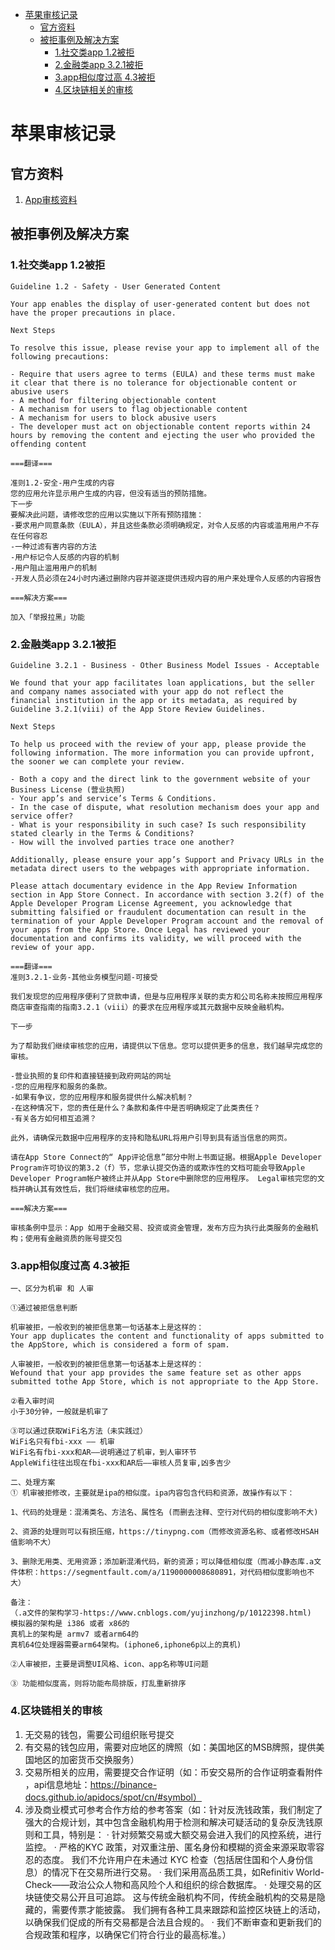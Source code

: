 
- [苹果审核记录](#苹果审核记录)
  - [官方资料](#官方资料)
  - [被拒事例及解决方案](#被拒事例及解决方案)
    - [1.社交类app 1.2被拒](#1社交类app-12被拒)
    - [2.金融类app 3.2.1被拒](#2金融类app-321被拒)
    - [3.app相似度过高 4.3被拒](#3app相似度过高-43被拒)
    - [4.区块链相关的审核](#4区块链相关的审核)

# 苹果审核记录
## 官方资料
1. [App审核资料](https://developer.apple.com/cn/app-store/review/guidelines/)


## 被拒事例及解决方案

### 1.社交类app 1.2被拒
```
Guideline 1.2 - Safety - User Generated Content

Your app enables the display of user-generated content but does not have the proper precautions in place.

Next Steps

To resolve this issue, please revise your app to implement all of the following precautions:

- Require that users agree to terms (EULA) and these terms must make it clear that there is no tolerance for objectionable content or abusive users
- A method for filtering objectionable content
- A mechanism for users to flag objectionable content
- A mechanism for users to block abusive users
- The developer must act on objectionable content reports within 24 hours by removing the content and ejecting the user who provided the offending content

===翻译===

准则1.2-安全-用户生成的内容
您的应用允许显示用户生成的内容，但没有适当的预防措施。
下一步
要解决此问题，请修改您的应用以实施以下所有预防措施：
-要求用户同意条款（EULA），并且这些条款必须明确规定，对令人反感的内容或滥用用户不存在任何容忍
-一种过滤有害内容的方法
-用户标记令人反感的内容的机制
-用户阻止滥用用户的机制
-开发人员必须在24小时内通过删除内容并驱逐提供违规内容的用户来处理令人反感的内容报告

===解决方案===

加入「举报拉黑」功能
```

### 2.金融类app 3.2.1被拒
```
Guideline 3.2.1 - Business - Other Business Model Issues - Acceptable

We found that your app facilitates loan applications, but the seller and company names associated with your app do not reflect the financial institution in the app or its metadata, as required by Guideline 3.2.1(viii) of the App Store Review Guidelines.

Next Steps

To help us proceed with the review of your app, please provide the following information. The more information you can provide upfront, the sooner we can complete your review.

- Both a copy and the direct link to the government website of your Business License (营业执照)
- Your app’s and service’s Terms & Conditions. 
- In the case of dispute, what resolution mechanism does your app and service offer? 
- What is your responsibility in such case? Is such responsibility stated clearly in the Terms & Conditions? 
- How will the involved parties trace one another?

Additionally, please ensure your app’s Support and Privacy URLs in the metadata direct users to the webpages with appropriate information.

Please attach documentary evidence in the App Review Information section in App Store Connect. In accordance with section 3.2(f) of the Apple Developer Program License Agreement, you acknowledge that submitting falsified or fraudulent documentation can result in the termination of your Apple Developer Program account and the removal of your apps from the App Store. Once Legal has reviewed your documentation and confirms its validity, we will proceed with the review of your app.

===翻译===
准则3.2.1-业务-其他业务模型问题-可接受

我们发现您的应用程序便利了贷款申请，但是与应用程序关联的卖方和公司名称未按照应用程序商店审查指南的指南3.2.1（viii）的要求在应用程序或其元数据中反映金融机构。

下一步

为了帮助我们继续审核您的应用，请提供以下信息。您可以提供更多的信息，我们越早完成您的审核。

-营业执照的复印件和直接链接到政府网站的网址
-您的应用程序和服务的条款。
-如果有争议，您的应用程序和服务提供什么解决机制？
-在这种情况下，您的责任是什么？条款和条件中是否明确规定了此类责任？
-有关各方如何相互追溯？

此外，请确保元数据中应用程序的支持和隐私URL将用户引导到具有适当信息的网页。

请在App Store Connect的“ App评论信息”部分中附上书面证据。根据Apple Developer Program许可协议的第3.2（f）节，您承认提交伪造的或欺诈性的文档可能会导致Apple Developer Program帐户被终止并从App Store中删除您的应用程序。 Legal审核完您的文档并确认其有效性后，我们将继续审核您的应用。

===解决方案===

审核条例中显示：App 如用于金融交易、投资或资金管理，发布方应为执行此类服务的金融机构；使用有金融资质的账号提交包
```

### 3.app相似度过高 4.3被拒
```
一、区分为机审 和 人审

①通过被拒信息判断

机审被拒，一般收到的被拒信息第一句话基本上是这样的：
Your app duplicates the content and functionality of apps submitted to the AppStore, which is considered a form of spam.

人审被拒，一般收到的被拒信息第一句话基本上是这样的：
Wefound that your app provides the same feature set as other apps submitted tothe App Store, which is not appropriate to the App Store.

②看入审时间
小于30分钟，一般就是机审了

③可以通过获取WiFi名方法（未实践过）
WiFi名只有fbi-xxx —— 机审
WiFi名有fbi-xxx和AR——说明通过了机审，到人审环节
AppleWifi往往出现在fbi-xxx和AR后——审核人员复审,凶多吉少

二、处理方案
① 机审被拒修改，主要就是ipa的相似度。ipa内容包含代码和资源，故操作有以下：

1、代码的处理是：混淆类名、方法名、属性名 (而删去注释、空行对代码的相似度影响不大)

2、资源的处理则可以有损压缩，https://tinypng.com（而修改资源名称、或者修改HSAH值影响不大）

3、删除无用类、无用资源；添加新混淆代码，新的资源；可以降低相似度（而减小静态库.a文件体积：https://segmentfault.com/a/1190000008680891，对代码相似度影响也不大）

备注：
（.a文件的架构学习-https://www.cnblogs.com/yujinzhong/p/10122398.html)
模拟器的架构是 i386 或者 x86的
真机上的架构是 armv7 或者arm64的
真机64位处理器需要arm64架构。(iphone6,iphone6p以上的真机)

②人审被拒，主要是调整UI风格、icon、app名称等UI问题

③ 功能相似度高，则将功能布局排版，打乱重新排序
```

### 4.区块链相关的审核
1. 无交易的钱包，需要公司组织账号提交
2. 有交易的钱包应用，需要对应地区的牌照（如：美国地区的MSB牌照，提供美国地区的加密货币交换服务）
3. 交易所相关的应用，需要提交合作证明（如：币安交易所的合作证明查看附件 ，api信息地址：https://binance-docs.github.io/apidocs/spot/cn/#symbol）
4. 涉及商业模式可参考合作方给的参考答案（如：针对反洗钱政策，我们制定了强大的合规计划，其中包含金融机构用于检测和解决可疑活动的复杂反洗钱原则和工具，特别是：
· 针对频繁交易或大额交易会进入我们的风控系统，进行监控。
· 严格的KYC 政策，对双重注册、匿名身份和模糊的资金来源采取零容忍的态度。 我们不允许用户在未通过 KYC 检查（包括居住国和个人身份信息）的情况下在交易所进行交易。
· 我们采用高品质工具，如Refinitiv World-Check——政治公众人物和高风险个人和组织的综合数据库。
· 处理交易的区块链使交易公开且可追踪。 这与传统金融机构不同，传统金融机构的交易是隐藏的，需要传票才能披露。 我们拥有各种工具来跟踪和监控区块链上的活动，以确保我们促成的所有交易都是合法且合规的。
· 我们不断审查和更新我们的合规政策和程序，以确保它们符合行业的最高标准。）
